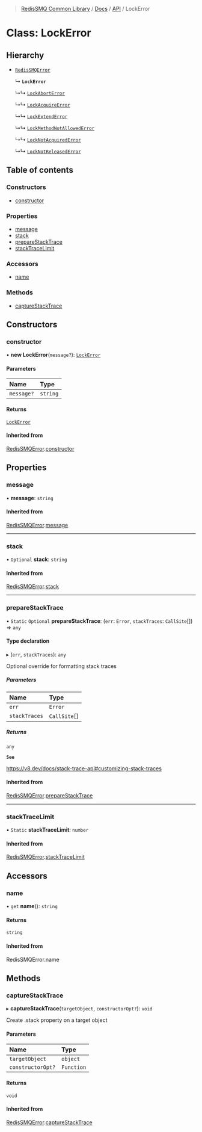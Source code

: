 >[RedisSMQ Common Library](../../../README.md) / [Docs](../../README.md) / [API](../README.md) / LockError

# Class: LockError

## Hierarchy

- [`RedisSMQError`](../classes/RedisSMQError.md)

  ↳ **`LockError`**

  ↳↳ [`LockAbortError`](../classes/LockAbortError.md)

  ↳↳ [`LockAcquireError`](../classes/LockAcquireError.md)

  ↳↳ [`LockExtendError`](../classes/LockExtendError.md)

  ↳↳ [`LockMethodNotAllowedError`](../classes/LockMethodNotAllowedError.md)

  ↳↳ [`LockNotAcquiredError`](../classes/LockNotAcquiredError.md)

  ↳↳ [`LockNotReleasedError`](../classes/LockNotReleasedError.md)

## Table of contents

### Constructors

- [constructor](../classes/LockError.md#constructor)

### Properties

- [message](../classes/LockError.md#message)
- [stack](../classes/LockError.md#stack)
- [prepareStackTrace](../classes/LockError.md#preparestacktrace)
- [stackTraceLimit](../classes/LockError.md#stacktracelimit)

### Accessors

- [name](../classes/LockError.md#name)

### Methods

- [captureStackTrace](../classes/LockError.md#capturestacktrace)

## Constructors

### constructor

• **new LockError**(`message?`): [`LockError`](../classes/LockError.md)

#### Parameters

| Name | Type |
| :------ | :------ |
| `message?` | `string` |

#### Returns

[`LockError`](../classes/LockError.md)

#### Inherited from

[RedisSMQError](../classes/RedisSMQError.md).[constructor](../classes/RedisSMQError.md#constructor)

## Properties

### message

• **message**: `string`

#### Inherited from

[RedisSMQError](../classes/RedisSMQError.md).[message](../classes/RedisSMQError.md#message)

___

### stack

• `Optional` **stack**: `string`

#### Inherited from

[RedisSMQError](../classes/RedisSMQError.md).[stack](../classes/RedisSMQError.md#stack)

___

### prepareStackTrace

▪ `Static` `Optional` **prepareStackTrace**: (`err`: `Error`, `stackTraces`: `CallSite`[]) => `any`

#### Type declaration

▸ (`err`, `stackTraces`): `any`

Optional override for formatting stack traces

##### Parameters

| Name | Type |
| :------ | :------ |
| `err` | `Error` |
| `stackTraces` | `CallSite`[] |

##### Returns

`any`

**`See`**

https://v8.dev/docs/stack-trace-api#customizing-stack-traces

#### Inherited from

[RedisSMQError](../classes/RedisSMQError.md).[prepareStackTrace](../classes/RedisSMQError.md#preparestacktrace)

___

### stackTraceLimit

▪ `Static` **stackTraceLimit**: `number`

#### Inherited from

[RedisSMQError](../classes/RedisSMQError.md).[stackTraceLimit](../classes/RedisSMQError.md#stacktracelimit)

## Accessors

### name

• `get` **name**(): `string`

#### Returns

`string`

#### Inherited from

RedisSMQError.name

## Methods

### captureStackTrace

▸ **captureStackTrace**(`targetObject`, `constructorOpt?`): `void`

Create .stack property on a target object

#### Parameters

| Name | Type |
| :------ | :------ |
| `targetObject` | `object` |
| `constructorOpt?` | `Function` |

#### Returns

`void`

#### Inherited from

[RedisSMQError](../classes/RedisSMQError.md).[captureStackTrace](../classes/RedisSMQError.md#capturestacktrace)
